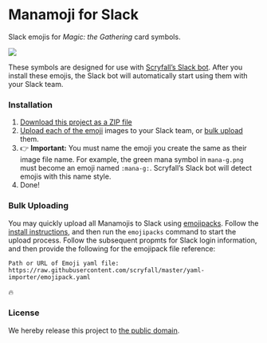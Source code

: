 # Manamoji for Slack

Slack emojis for _Magic: the Gathering_ card symbols.

![](https://cloud.githubusercontent.com/assets/769083/24091884/48c75d26-0d21-11e7-83ea-06f6c6e6f4d4.png)

These symbols are designed for use with [Scryfall’s Slack bot](https://scryfall.com/bots). After you install these emojis, the Slack bot will automatically start using them with your Slack team.

### Installation

1. [Download this project as a ZIP file](https://github.com/scryfall/manamoji-slack/archive/master.zip)
2. [Upload each of the emoji](https://get.slack.help/hc/en-us/articles/206870177-Create-custom-emoji) images to your Slack team, or [bulk upload](#bulk-uploading) them. 
3. 👉 **Important:** You must name the emoji you create the same as their image file name. For example, the green mana symbol in `mana-g.png` must become an emoji named `:mana-g:`. Scryfall’s Slack bot will detect emojis with this name style.
4. Done!


### Bulk Uploading

You may quickly upload all Manamojis to Slack using [emojipacks](https://github.com/lambtron/emojipacks). Follow the [install instructions](https://github.com/lambtron/emojipacks#install), and then run the `emojipacks` command to start the upload process. Follow the subsequent propmts for Slack login information, and then provide the following for the emojipack file reference:

```
Path or URL of Emoji yaml file: https://raw.githubusercontent.com/scryfall/master/yaml-importer/emojipack.yaml
```

:fire:

### License

We hereby release this project to [the public domain](LICENSE.md).
